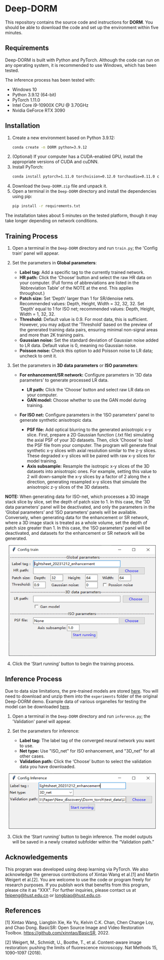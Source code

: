 # Deep-DORM

This repository contains the source code and instructions for **DORM**. You should be able to download the code and set up the environment within five minutes.

## Requirements

Deep-DORM is built with Python and PyTorch. Although the code can run on any operating system, it is recommended to use Windows, which has been tested.

The inference process has been tested with:

- Windows 10
- Python 3.9.12 (64-bit)
- PyTorch 1.11.0
- Intel Core i9-10900X CPU @ 3.70GHz
- Nvidia GeForce RTX 3090

## Installation

1. Create a new environment based on Python 3.9.12:
    ```bash
    conda create -n DORM python=3.9.12
    ```
2. (Optional) If your computer has a CUDA-enabled GPU, install the appropriate versions of CUDA and cuDNN.
3. Install PyTorch:
    ```bash
    conda install pytorch=1.11.0 torchvision=0.12.0 torchaudio=0.11.0 cudatoolkit=11.3 -c pytorch
    ```
4. Download the `Deep-DORM.zip` file and unpack it.
5. Open a terminal in the `Deep-DORM` directory and install the dependencies using pip:
    ```bash
    pip install -r requirements.txt
    ```

The installation takes about 5 minutes on the tested platform, though it may take longer depending on network conditions.

## Training Process

1. Open a terminal in the `Deep-DORM` directory and run `train.py`; the 'Config train' panel will appear.

2. Set the parameters in **Global parameters**:

    - **Label tag:** Add a specific tag to the currently trained network.
    - **HR path:** Click the ‘Choose’ button and select the raw HR data on your computer. (Full forms of abbreviations are listed in the ‘Abbreviation Table’ of the NOTE at the end. This applies throughout.)
    - **Patch size:** Set ‘Depth’ larger than 1 for SR/denoise nets. Recommended values: Depth, Height, Width = 32, 32, 32. Set ‘Depth’ equal to 1 for ISO net; recommended values: Depth, Height, Width = 1, 32, 32.
    - **Threshold:** Default value is 0.9. For most data, this is sufficient. However, you may adjust the 'Threshold' based on the preview of the generated training data pairs, ensuring minimal non-signal areas and more than 2K training pairs.
    - **Gaussian noise:** Set the standard deviation of Gaussian noise added to LR data. Default value is 0, meaning no Gaussian noise.
    - **Poisson noise:** Check this option to add Poisson noise to LR data; uncheck to omit it.

3. Set the parameters in **3D data parameters** or **ISO parameters**:

    - **For enhancement/SR network:** Configure parameters in ‘3D data parameters’ to generate processed LR data.
        - **LR path:** Click the ‘Choose’ button and select raw LR data on your computer.
        - **GAN model:** Choose whether to use the GAN model during training.

    - **For ISO net:** Configure parameters in the ‘ISO parameters’ panel to generate synthetic anisotropic data.
        - **PSF file:** Add optical blurring to the generated anisotropic x-y slice. First, prepare a 2D Gaussian function (.txt file) simulating the axial PSF of your 3D datasets. Then, click ‘Choose’ to load the PSF file from your computer. The program will generate final synthetic x-y slices with axial resolution similar to the z-y slices. These degraded x-y slices will be paired with raw x-y slices for model training.
        - **Axis subsample:** Resample the isotropic x-y slices of the 3D datasets into anisotropic ones. For example, setting this value to 2 will down-sample the x-y slices by a factor of 2 along the x direction, generating resampled x-y slices that simulate the anisotropic z-y slices of the 3D datasets.

**NOTE:** When generating data for ISO-net, which processes a 3D image stack slice by slice, set the depth of patch size to 1. In this case, the ‘3D data parameters’ panel will be deactivated, and only the parameters in the ‘Global parameters’ and ‘ISO parameters’ panels will be available. Conversely, when generating data for the enhancement or SR network, where a 3D image stack is treated as a whole volume, set the depth of patch size greater than 1. In this case, the ‘ISO parameters’ panel will be deactivated, and datasets for the enhancement or SR network will be generated.

<div align="center">
<img width="480" height="360" src="/fig/Config_train.png"/>
</div>

4. Click the ‘Start running’ button to begin the training process.

## Inference Process

Due to data size limitations, the pre-trained models are stored [here](https://drive.google.com/file/d/15irFFxQ09njuqFAXpkY5o3_TUvbqMj_6/view?usp=drive_link). You will need to download and unzip them into the `experiments` folder of the original Deep-DORM demo. Example data of various organelles for testing the model can be downloaded [here](https://drive.google.com/file/d/15l1izMYDFhMMOf0AXF_p9py6hhy04PTX/view?usp=drive_link).

1. Open a terminal in the `Deep-DORM` directory and run `inference.py`; the 'Validation' panel will appear.

2. Set the parameters for inference:

    - **Label tag:** The label tag of the converged neural network you want to use.
    - **Net type:** Use "ISO_net" for ISO enhancement, and "3D_net" for all other cases.
    - **Validation path:** Click the ‘Choose’ button to select the validation data you have downloaded.

<div align="center">
<img width="480" height="180" src="/fig/Config_inference.png"/>
</div>

3. Click the ‘Start running’ button to begin inference. The model outputs will be saved in a newly created subfolder within the “Validation path.”

## Acknowledgements

This program was developed using deep learning via PyTorch. We also acknowledge the generous contributions of Xintao Wang et al.[1] and Martin Weigert et al.[2]. You are welcome to use the code or program freely for research purposes. If you publish work that benefits from this program, please cite it as "XXX". For further inquiries, please contact us at feipeng@hust.edu.cn or longbiao@hust.edu.cn.

## References

[1] Xintao Wang, Liangbin Xie, Ke Yu, Kelvin C.K. Chan, Chen Change Loy, and Chao Dong. BasicSR: Open Source Image and Video Restoration Toolbox. https://github.com/xinntao/BasicSR, 2022.

[2] Weigert, M., Schmidt, U., Boothe, T., et al. Content-aware image restoration: pushing the limits of fluorescence microscopy. Nat Methods 15, 1090–1097 (2018).

